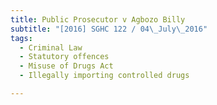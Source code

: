 ```yaml
---
title: Public Prosecutor v Agbozo Billy 
subtitle: "[2016] SGHC 122 / 04\_July\_2016"
tags:
  - Criminal Law
  - Statutory offences
  - Misuse of Drugs Act
  - Illegally importing controlled drugs

---
```


